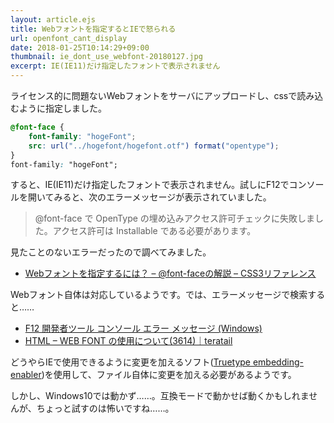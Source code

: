 ```yaml
---
layout: article.ejs
title: Webフォントを指定するとIEで怒られる
url: openfont_cant_display
date: 2018-01-25T10:14:29+09:00
thumbnail: ie_dont_use_webfont-20180127.jpg
excerpt: IE(IE11)だけ指定したフォントで表示されません
---
```


ライセンス的に問題ないWebフォントをサーバにアップロードし、cssで読み込むように指定しました。

~~~css
@font-face {
    font-family: "hogeFont";
    src: url("../hogefont/hogefont.otf") format("opentype");
}
font-family: "hogeFont";
~~~

すると、IE(IE11)だけ指定したフォントで表示されません。試しにF12でコンソールを開いてみると、次のエラーメッセージが表示されていました。

> @font-face で OpenType の埋め込みアクセス許可チェックに失敗しました。アクセス許可は Installable である必要があります。

見たことのないエラーだったので調べてみました。

* [Webフォントを指定するには？ – @font-faceの解説 – CSS3リファレンス](http://css3.sophia-it.com/reference/Web%E3%83%95%E3%82%A9%E3%83%B3%E3%83%88%E3%82%92%E6%8C%87%E5%AE%9A%E3%81%99%E3%82%8B%E3%81%AB%E3%81%AF%EF%BC%9F)

Webフォント自体は対応しているようです。では、エラーメッセージで検索すると……

* [F12 開発者ツール コンソール エラー メッセージ (Windows)](https://msdn.microsoft.com/ja-jp/library/hh180764(v=vs.85).aspx)
* [HTML – WEB FONT の使用について(3614)｜teratail](https://teratail.com/questions/3614)

どうやらIEで使用できるように変更を加えるソフト([Truetype embedding-enabler](http://carnage-melon.tom7.org/embed/))を使用して、ファイル自体に変更を加える必要があるようです。

しかし、Windows10では動かず……。互換モードで動かせば動くかもしれませんが、ちょっと試すのは怖いですね……。